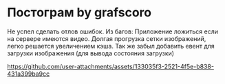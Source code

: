 #  Постограм by grafscoro

Не успел сделать отлов ошибок. 
Из багов:
 Приложение ложиться если на сервере имеются видео.
Долгая прогрузка сетки изображений, легко решается увеличением кэша. 
Так же забыл добавить евент для загрузки изображения (для вывода состояния загрузки) 




https://github.com/user-attachments/assets/133035f3-2521-4f5e-b838-431a399ba9cc

